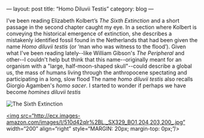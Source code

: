 —
layout: post
title: “Homo Diluvii Testis”
category: blog
—

I’ve been reading Elizabeth Kolbert’s *The Sixth Extinction* and a short passage in the second chapter caught my eye. In a section where Kolbert is conveying the historical emergence of extinction, she describes a mistakenly identified fossil found in the Netherlands that had been given the name *Homo diluvii testis* (or ‘man who was witness to the flood’). Given what I've been reading lately--like William Gibson's *The Peripheral* and other--I couldn't help but think that this name--originally meant for an organism with a "large, half-moon-shaped skull"--could describe a global us, the mass of humans living through the anthropocene spectating and participating in a long, slow flood 
The name *homo diluvii testis* also recalls Giorgio Agamben's *homo sacer*. I started to wonder if perhaps we have become *homines diluvii testis*

 
![The Sixth Extinction](http://ecx.images-amazon.com/images/I/510d42qlr%2BL._SX329_BO1,204,203,200_.jpg) 

<a href=“http://www.amazon.com/The-Sixth-Extinction-Unnatural-History/dp/0805092994”><img src=“http://ecx.images-amazon.com/images/I/510d42qlr%2BL._SX329_BO1,204,203,200_.jpg” width=“200” align=“right” style=“MARGIN: 20px; margin-top: 0px;”/></a>